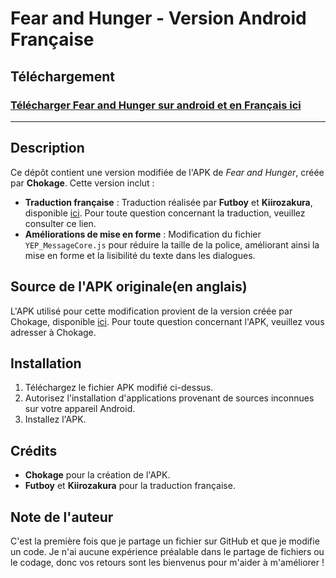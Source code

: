 # Fear and Hunger - Version Android Française

## Téléchargement

### [Télécharger Fear and Hunger sur android et en Français ici](https://github.com/ChikenRemake/Fear-and-Hunger-apk-version-FR/releases/download/v.1.0.0/FR.Fear.and.Hunger.apk)

---

## Description

Ce dépôt contient une version modifiée de l'APK de *Fear and Hunger*, créée par **Chokage**. Cette version inclut :

- **Traduction française** : Traduction réalisée par **Futboy** et **Kiirozakura**, disponible [ici](https://www.nexusmods.com/fearandhunger/mods/32?tab=description). Pour toute question concernant la traduction, veuillez consulter ce lien.
- **Améliorations de mise en forme** : Modification du fichier `YEP_MessageCore.js` pour réduire la taille de la police, améliorant ainsi la mise en forme et la lisibilité du texte dans les dialogues.

## Source de l'APK originale(en anglais)

L'APK utilisé pour cette modification provient de la version créée par Chokage, disponible [ici](https://github.com/Chokage/Fear-And-Hunger-Android-Application). Pour toute question concernant l'APK, veuillez vous adresser à Chokage.

## Installation

1. Téléchargez le fichier APK modifié ci-dessus.
2. Autorisez l'installation d'applications provenant de sources inconnues sur votre appareil Android.
3. Installez l'APK.

## Crédits

- **Chokage** pour la création de l'APK.
- **Futboy** et **Kiirozakura** pour la traduction française.

## Note de l'auteur

C'est la première fois que je partage un fichier sur GitHub et que je modifie un code. Je n'ai aucune expérience préalable dans le partage de fichiers ou le codage, donc vos retours sont les bienvenus pour m'aider à m'améliorer !
